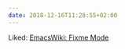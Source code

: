 ```yaml
---
date: 2018-12-16T11:28:55+02:00
---
```


Liked: [EmacsWiki: Fixme Mode](https://www.emacswiki.org/emacs/FixmeMode)

